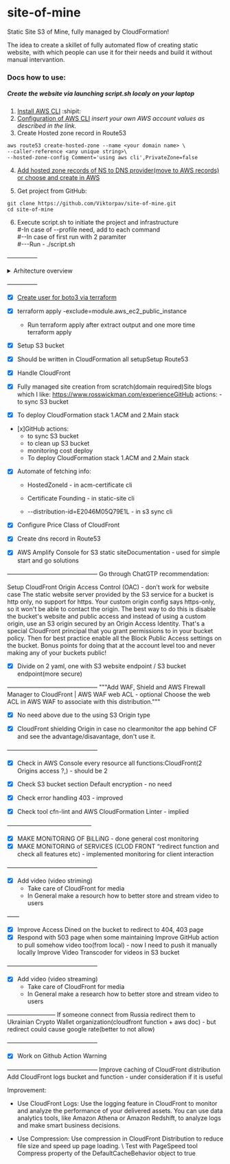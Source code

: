 # site-of-mine
Static Site S3 of Mine, fully managed by CloudFormation!

The idea to create a skillet of fully automated flow of creating static website, with which people can use it for their needs and build it without manual intervantion.

### Docs how to use:

##### Create the website via launching script.sh localy on your laptop

1. [Install AWS CLI](https://docs.aws.amazon.com/cli/latest/userguide/getting-started-install.html) :shipit:
2. [Configuration of AWS CLI](https://docs.aws.amazon.com/cli/latest/userguide/getting-started-quickstart.html) *insert your own AWS account values as described in the link.*
3. Create Hosted zone record in Route53
``` 
aws route53 create-hosted-zone --name <your domain name> \
--caller-reference <any unique string>\
--hosted-zone-config Comment='using aws cli',PrivateZone=false
```
4. [Add hosted zone records of NS to DNS provider(move to AWS records) or choose and create in AWS](https://www.virtuallyboring.com/migrate-godaddy-domain-and-dns-to-aws-route-53/)

5. Get project from GitHub:
```
git clone https://github.com/Viktorpav/site-of-mine.git
cd site-of-mine
```
6. Execute script.sh to initiate the project and infrastructure <br />
#-In case of --profile need, add to each command <br />
#--In case of first run with 2 paramiter <br />
#---Run - ./script.sh <domain name> <any uniq value>

—————

<details><summary>Arhitecture overview</summary>
<p>

#### Structure of the project
```
    User-->GoDady Domain DNS;
    GoDady Domain DNS-->Route53 Hosted Zone;
    Route53 Hosted Zone-->CloudFront CDN Disribution;
    CloudFront CDN Disribution-->ACM Certificate Manager;
    CloudFront CDN Disribution-->S3 Staic Web Site;
```

![1*PMCYsWaHDIzcaXhI1PSLXA](https://user-images.githubusercontent.com/32811955/211201513-52938964-ee1a-48f1-97f3-b2ad3f610edc.png)

</p>
</details>

—————

- [x] [Create user for boto3 via terraform](https://github.com/Viktorpav/iooding/commit/b05e3b96ba98f6d4403d18835934efbad1e8e520)
- [x] terraform apply -exclude=module.aws_ec2_public_instance
    - Run terraform apply after extract output and one more time terraform apply

- [x] Setup S3 bucket
- [x] Should be written in CloudFormation all setupSetup Route53
- [x] Handle CloudFront
- [x] Fully managed site creation from scratch(domain required)Site blogs which I like: https://www.rosswickman.com/experienceGitHub actions:  - to sync S3 bucket 
- [x] To deploy CloudFormation stack 1.ACM and 2.Main stack 


- [x]GitHub actions:
    - to sync S3 bucket 
    - to clean up S3 bucket
    - monitoring cost deploy
    - To deploy CloudFormation stack 1.ACM and 2.Main stack 

- [x] Automate of fetching info:
    - HostedZoneId - in acm-certificate cli

    - Certificate Founding - in static-site cli
	
	- --distribution-id=E2046M05Q79E1L - in s3 sync cli



- [x] Configure Price Class of CloudFront 

- [x] Create dns record in Route53

- [x] AWS Amplify Console for S3 static siteDocumentation - used for simple start and go solutions


———————————————
Go through ChatGTP recommendation:

Setup CloudFront Origin Access Control (OAC) - don’t work for website case
The static website server provided by the S3 service for a bucket is http only, no support for https. Your custom origin config says https-only, so it won't be able to contact the origin.
The best way to do this is disable the bucket's website and public access and instead of using a custom origin, use an S3 origin secured by an Origin Access Identity. That's a special CloudFront principal that you grant permissions to in your bucket policy.
Then for best practice enable all the Block Public Access settings on the bucket. Bonus points for doing that at the account level too and never making any of your buckets public!


- [x] Divide on 2 yaml, one with S3 website endpoint / S3 bucket endpoint(more secure)

———————————————
"""Add WAF, Shield and AWS FIrewall Manager to CloudFront | AWS WAF web ACL - optional
Choose the web ACL in AWS WAF to associate with this distribution."""

- [x] No need above due to the using S3 Origin type


- [x] CloudFront shielding Origin in case no clearmonitor the app behind CF and see the advantage/disavantage, don't use it.

———————————————
- [x] Check in AWS Console every resource all functions:CloudFront(2 Origins access ?,) - should be 2
- [x] Check S3 bucket section Default encryption - no need 

- [x] Check error handling 403 - improved

- [x] Check tool cfn-lint and AWS CloudFormation Linter - implied

——————————————
- [x] MAKE MONiTORiNG OF BiLLiNG - done general cost monitoring
- [x] MAKE MONiTORiNG of SERViCES (CLOD FRONT “redirect function and check all features etc) - implemented monitoring for client interaction

———————————————
- [x] Add video (video striming)
    - Take care of CloudFront for media
    - In General make a resourch how to better store and stream video to users

——
- [x] Improve Access Dined on the bucket to redirect to 404, 403 page
- [x] Respond with 503 page when some maintaining
Improve GitHub action to pull somehow video too(from local) - now I need to push it manually locally 
Improve Video Transcoder  for videos in S3 bucket

———————————————
- [x] Add video (video streaming)
    - Take care of CloudFront for media
    - In General make a research how to better store and stream video to users

————————
If someone connect from Russia redirect them to Ukrainian Crypto Wallet organization(cloudfront function + aws doc) - but redirect could cause google rate(better to not allow)

———————————————
- [x] Work on Github Action Warning


———————————————
Improve caching of CloudFront distribution
Add CloudFront logs bucket and function - under consideration	if it is useful 

Improvement:
- Use CloudFront Logs: Use the logging feature in CloudFront to monitor and analyze the performance of your delivered assets. You can use data analytics tools, like Amazon Athena or Amazon Redshift, to analyze logs and make smart business decisions.

- Use Compression: Use compression in CloudFront Distribution to reduce file size and speed up page loading.
 \\ Test with PageSpeed tool Compress property of the DefaultCacheBehavior object to true 

